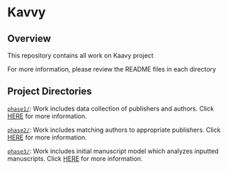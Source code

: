 # Kavvy

## Overview

This repository contains all work on Kaavy project

For more information, please review the README files in each directory

## Project Directories

[`phase1/`](phase1/README.md): Work includes data collection of publishers and authors. Click [HERE](phase1/README.md) for more information. 

[`phase2/`](phase2/README.md): Work includes matching authors to appropriate publishers. Click [HERE](phase2/README.md) for more information. 

[`phase3/`](phase3/README.md): Work includes initial manuscript model which analyzes inputted manuscripts. Click [HERE](phase3/README.md) for more information. 
